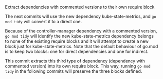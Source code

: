 Extract dependencies with commented versions to their own require block

The next commits will use the new dependency kube-state-metrics, and
`go mod tidy` will convert it to a direct one.

Because of the controller-manager dependency with a commented version,
`go mod tidy` will identify the new kube-state-metrics dependency
belongs to none of the existing require blocks and it will attempt to
create a new block just for kube-state-metrics. Note that the default
behaviour of go.mod is to keep two blocks: one for direct dependencies
and one for indirect.

This commit extracts this third type of dependency (dependency with
commented version) into its own require block. This way, running
`go mod tidy` in the following commits will preserve the three blocks
defined.
